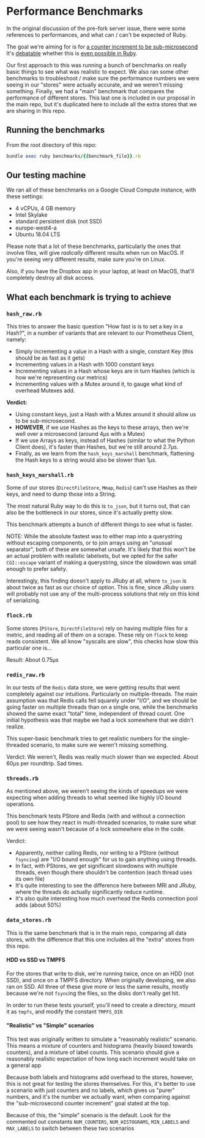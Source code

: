 # Performance Benchmarks

In the original discussion of the pre-fork server issue, there were some references to
performances, and what can / can't be expected of Ruby.

The goal we're aiming for is for [a counter increment to be sub-microsecond](https://github.com/prometheus/client_ruby/issues/9#issuecomment-254225268)
It's [debatable](https://github.com/prometheus/client_ruby/issues/9#issuecomment-254236891) 
whether this is [even possible in Ruby](https://github.com/prometheus/client_ruby/issues/9#issuecomment-254240330).

Our first approach to this was running a bunch of benchmarks on really basic things to 
see what was realistic to expect. We also ran some other benchmarks to troubleshoot /
make sure the performance numbers we were seeing in our "stores" were actually accurate, 
and we weren't missing something. Finally, we had a "main" benchmark that compares the
performance of different stores. This last one is included in our proposal in the main repo,
but it's duplicated here to include all the extra stores that we are sharing in this repo.


## Running the benchmarks

From the root directory of this repo:

```ruby
bundle exec ruby benchmarks/{{benchmark_file}}.rb
```


## Our testing machine

We ran all of these benchmarks on a Google Cloud Compute instance, with these settings: 

- 4 vCPUs, 4 GB memory
- Intel Skylake
- standard persistent disk (not SSD)
- europe-west4-a
- Ubuntu 18.04 LTS

Please note that a lot of these benchmarks, particularly the ones that involve files, 
will give *radically* different results when run on MacOS. If you're seeing very different
results, make sure you're on Linux.

Also, if you have the Dropbox app in your laptop, at least on MacOS, that'll completely 
destroy all disk access. 


## What each benchmark is trying to achieve

### `hash_raw.rb`

This tries to answer the basic question "How fast is is to set a key in a Hash?", in a 
number of variants that are relevant to our Prometheus Client, namely:

- Simply incrementing a value in a Hash with a single, constant Key (this should be as fast as it gets)
- Incrementing values in a Hash with 1000 constant keys 
- Incrementing values in a Hash whose keys are in turn Hashes (which is how we're representing our metrics)
- Incrementing values with a Mutex around it, to gauge what kind of overhead Mutexes add.

**Verdict:**
- Using constant keys, just a Hash with a Mutex around it should allow us to be sub-microsecond.
- **HOWEVER**, if we use Hashes as the keys to these arrays, then we're well over a microsecond
  (around 4µs with a Mutex)
- If we use Arrays as keys, instead of Hashes (similar to what the Python Client does),
  it's faster than Hashes, but we're still around 2.7µs.
- Finally, as we learn from the `hash_keys_marshall` benchmark, flattening the Hash keys
  to a string would also be slower than 1µs. 


### `hash_keys_marshall.rb`

Some of our stores (`DirectFileStore`, `Mmap`, `Redis`) can't use Hashes as their keys,
and need to dump those into a String. 

The most natural Ruby way to do this is `to_json`, but it turns out, that can also be the
bottleneck in our stores, since it's actually pretty slow.

This benchmark attempts a bunch of different things to see what is faster.

NOTE: While the absolute fastest was to either map into a querystring without escaping 
components, or to join arrays using an "unusual separator", both of these are somewhat
unsafe. It's likely that this won't be an actual problem with realistic labelsets, but
we opted for the safer `CGI::escape` variant of making a querystring, since the slowdown
was small enough to prefer safety. 

Interestingly, this finding doesn't apply to JRuby at all, where `to_json` is about 
twice as fast as our choice of option. This is fine, since JRuby users will probably
not use any of the multi-process solutions that rely on this kind of serializing.

### `flock.rb`

Some stores (`PStore`, `DirectFileStore`) rely on having multiple files for a metric,
and reading all of them on a scrape. These rely on `flock` to keep reads consistent.
We all know "syscalls are slow", this checks how slow this particular one is...

Result: About 0.75µs


### `redis_raw.rb`

In our tests of the `Redis` data store, we were getting results that went completely
against our intuitions. Particularly on multiple-threads. The main assumption was that
Redis calls fell squarely under "I/O", and we should be going faster on multiple threads
than on a single one, while the benchmarks showed the same exact "total" time, independent
of thread count. One initial hypothesis was that maybe we had a lock somewhere that we didn't realize.

This super-basic benchmark tries to get realistic numbers for the single-threaded scenario,
to make sure we weren't missing something.

Verdict: We weren't, Redis was really much slower than we expected. About 60µs per 
roundtrip. Sad times.


### `threads.rb`

As mentioned above, we weren't seeing the kinds of speedups we were expecting when adding
threads to what seemed like highly I/O bound operations.

This benchmark tests PStore and Redis (with and without a connection pool) to see how
they react in multi-threaded scenarios, to make sure what we were seeing wasn't because
of a lock somewhere else in the code.

Verdict: 
- Apparently, neither calling Redis, nor writing to a PStore (without `fsyncing`) 
  are "I/O bound enough" for us to gain anything using threads.
- In fact, with PStores, we get significant slowdowns with multiple threads, even though 
  there shouldn't be contention (each thread uses its own file) 
- It's quite interesting to see the difference here between MRI and JRuby, where the 
  threads do actually significantly reduce runtime.
- It's also quite interesting how much overhead the Redis connection pool adds (about 50%)


### `data_stores.rb`

This is the same benchmark that is in the main repo, comparing all data stores, with the
difference that this one includes all the "extra" stores from this repo.


#### HDD vs SSD vs TMPFS

For the stores that write to disk, we're running twice, once on an HDD (not SSD), and once
on a TMPFS directory. When originally developing, we also ran on SSD. All three of these
give more or less the same results, mostly because we're not `fsync`ing the files, so the
disks don't really get hit.

In order to run these tests yourself, you'll need to create a directory, mount it as `tmpfs`, 
and modify the constant `TMPFS_DIR`

#### "Realistic" vs "Simple" scenarios

This test was originally written to simulate a "reasonably realistic" scenario. This means
a mixture of counters and histograms (heavily biased towards counters), and a mixture of
label counts. This scenario should give a reasonably realistic expectation of how long
each increment would take on a general app

Because both labels and histograms add overhead to the stores, however, this is not great
for testing the stores themselves. For this, it's better to use a scenario with just counters
and no labels, which gives us "purer" numbers, and it's the number we actually want, when
comparing against the "sub-microsecond counter increment" goal stated at the top. 

Because of this, the "simple" scenario is the default. Look for the commented out constants
`NUM_COUNTERS`, `NUM_HISTOGRAMS`, `MIN_LABELS` and `MAX_LABELS` to switch between these
two scenarios
